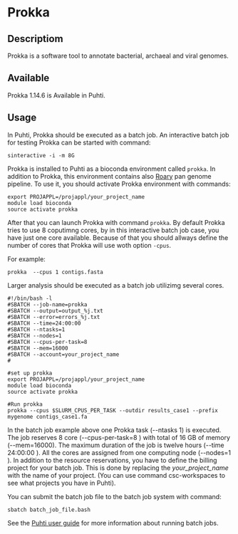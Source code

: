# Prokka

## Descriptiom

Prokka is a software tool to annotate bacterial, archaeal and viral genomes.

## Available

Prokka 1.14.6 is Available in Puhti.

## Usage

In Puhti, Prokka should be executed as a batch job. An interactive batch job for testing Prokka can be started
with command:

```text
sinteractive -i -m 8G
```

Prokka is installed to Puhti as a bioconda environment called `prokka`. In addition to Prokka, this environment 
contains also [Roary](./roary.md) pan genome pipeline.
To use it, you should activate Prokka environment with commands:

```text
export PROJAPPL=/projappl/your_project_name
module load bioconda
source activate prokka
```
After that you can launch Prokka with command `prokka`. By default Prokka tries to use 8 coputimng cores, by in 
this interactive batch job case, you have just one core available. Because of that you should allways define the number
of cores that Prokka will use woth option `-cpus`.

For example:
```
prokka  --cpus 1 contigs.fasta
```

Larger analysis should be executed as a batch job utilizimg several cores.

```text
#!/bin/bash -l
#SBATCH --job-name=prokka
#SBATCH --output=output_%j.txt
#SBATCH --error=errors_%j.txt
#SBATCH --time=24:00:00
#SBATCH --ntasks=1
#SBATCH --nodes=1  
#SBATCH --cpus-per-task=8
#SBATCH --mem=16000
#SBATCH --account=your_project_name
#

#set up prokka
export PROJAPPL=/projappl/your_project_name
module load bioconda
source activate prokka

#Run prokka
prokka --cpus $SLURM_CPUS_PER_TASK --outdir results_case1 --prefix mygenome contigs_case1.fa
```

In the batch job example above one Prokka task (--ntasks 1) is executed. 
The job reserves 8 core (--cpus-per-task=8 ) with total of 16 GB of memory (--mem=16000). 
The maximum duration of the job is twelve hours (--time 24:00:00 ). All the cores are assigned from 
one computing node (--nodes=1 ). In addition to the resource reservations, you have to define 
the billing project for your batch job. This is done by replacing the _your_project_name_ with 
the name of your project. (You can use command csc-workspaces to see what projects you have in Puhti).

You can submit the batch job file to the batch job system with command:

```text
sbatch batch_job_file.bash
```

See the [Puhti user guide](../computing/running/getting-started.md) for more information about running batch jobs.






